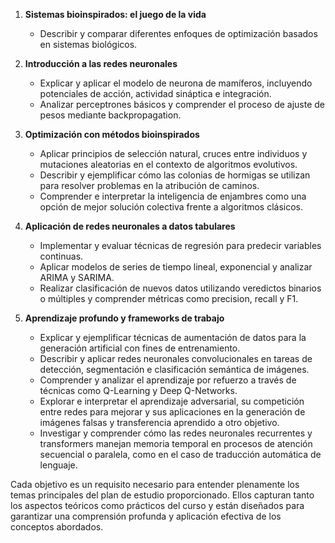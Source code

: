 1. **Sistemas bioinspirados: el juego de la vida**
   - Describir y comparar diferentes enfoques de optimización basados en sistemas biológicos.
   
2. **Introducción a las redes neuronales**
   - Explicar y aplicar el modelo de neurona de mamíferos, incluyendo potenciales de acción, actividad sináptica e integración.
   - Analizar perceptrones básicos y comprender el proceso de ajuste de pesos mediante backpropagation.

3. **Optimización con métodos bioinspirados**
   - Aplicar principios de selección natural, cruces entre individuos y mutaciones aleatorias en el contexto de algoritmos evolutivos.
   - Describir y ejemplificar cómo las colonias de hormigas se utilizan para resolver problemas en la atribución de caminos.
   - Comprender e interpretar la inteligencia de enjambres como una opción de mejor solución colectiva frente a algoritmos clásicos.

4. **Aplicación de redes neuronales a datos tabulares**
   - Implementar y evaluar técnicas de regresión para predecir variables continuas.
   - Aplicar modelos de series de tiempo lineal, exponencial y analizar ARIMA y SARIMA.
   - Realizar clasificación de nuevos datos utilizando veredictos binarios o múltiples y comprender métricas como precision, recall y F1.

5. **Aprendizaje profundo y frameworks de trabajo**
   - Explicar y ejemplificar técnicas de aumentación de datos para la generación artificial con fines de entrenamiento.
   - Describir y aplicar redes neuronales convolucionales en tareas de detección, segmentación e clasificación semántica de imágenes.  
   - Comprender y analizar el aprendizaje por refuerzo a través de técnicas como Q-Learning y Deep Q-Networks.
   - Explorar e interpretar el aprendizaje adversarial, su competición entre redes para mejorar y sus aplicaciones en la generación de imágenes falsas y transferencia aprendido a otro objetivo.
   - Investigar y comprender cómo las redes neuronales recurrentes y transformers manejan memoria temporal en procesos de atención secuencial o paralela, como en el caso de traducción automática de lenguaje.

Cada objetivo es un requisito necesario para entender plenamente los temas principales del plan de estudio proporcionado. Ellos capturan tanto los aspectos teóricos como prácticos del curso y están diseñados para garantizar una comprensión profunda y aplicación efectiva de los conceptos abordados.